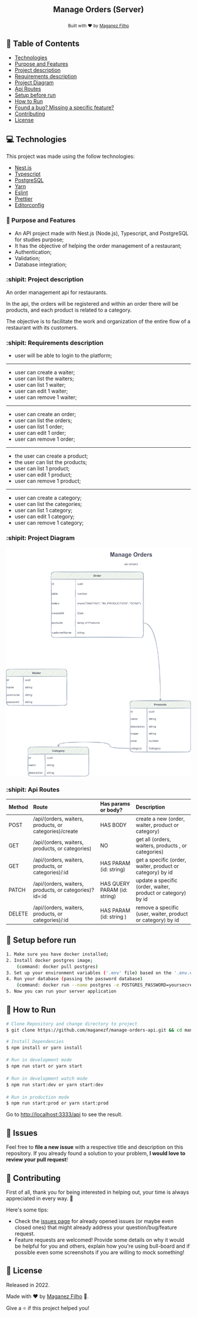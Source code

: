 <div align="center">

## Manage Orders (Server)

<sub>Built with ❤︎ by <a href="https://github.com/maganezf">Maganez
Filho</a></sub>

</div>

## :pushpin: Table of Contents

- [Technologies](#computer-technologies)
- [Purpose and Features](#dart-purpose-and-features)
- [Project description](#shipit-project-description)
- [Requirements description](#shipit-requirements-description)
- [Project Diagram](#shipit-project-diagram)
- [Api Routes](#shipit-api-routes)
- [Setup before run](#construction_worker-setup-before-run)
- [How to Run](#construction_worker-how-to-run)
- [Found a bug? Missing a specific feature?](#bug-issues)
- [Contributing](#tada-contributing)
- [License](#closed_book-license)

## :computer: Technologies

This project was made using the follow technologies:

- [Nest.js](https://nestjs.com/)
- [Typescript](https://www.typescriptlang.org/)
- [PostgreSQL](https://www.postgresql.org/)
- [Yarn](https://yarnpkg.com/)
- [Eslint](https://eslint.org/)
- [Prettier](https://prettier.io/)
- [Editorconfig](https://editorconfig.org/)

### :dart: Purpose and Features

- An API project made with Nest.js (Node.js), Typescript, and PostgreSQL for
  studies purpose;
- It has the objective of helping the order management of a restaurant;
- Authentication;
- Validation;
- Database integration;

### :shipit: Project description

An order management api for restaurants.

In the api, the orders will be registered and within an order there will be
products, and each product is related to a category.

The objective is to facilitate the work and organization of the entire flow of a
restaurant with its customers.

### :shipit: Requirements description

- user will be able to login to the platform;

---

- user can create a waiter;
- user can list the waiters;
- user can list 1 waiter;
- user can edit 1 waiter;
- user can remove 1 waiter;

---

- user can create an order;
- user can list the orders;
- user can list 1 order;
- user can edit 1 order;
- user can remove 1 order;

---

- the user can create a product;
- the user can list the products;
- user can list 1 product;
- user can edit 1 product;
- user can remove 1 product;

---

- user can create a category;
- user can list the categories;
- user can list 1 category;
- user can edit 1 category;
- user can remove 1 category;

### :shipit: Project Diagram

![Manage Orders Diagram](./.github/Manage%20Orders%20API.drawio.png)

### :shipit: Api Routes

| Method | Route                                                  | Has params or body?          | Description                                                  |
| :----- | :----------------------------------------------------- | :--------------------------- | :----------------------------------------------------------- |
| POST   | /api/(orders, waiters, products, or categories)/create | HAS BODY                     | create a new (order, waiter, product or category)            |
| GET    | /api/(orders, waiters, products, or categories)        | NO                           | get all (orders, waiters, products , or categories)          |
| GET    | /api/(orders, waiters, products, or categories)/:id    | HAS PARAM (id: string)       | get a specific (order, waiter, product or category) by id    |
| PATCH  | /api/(orders, waiters, products, or categories)?id=:id | HAS QUERY PARAM (id: string) | update a specific (order, waiter, product or category) by id |
| DELETE | /api/(orders, waiters, products, or categories)/:id    | HAS PARAM (id: string )      | remove a specific (user, waiter, product or category) by id  |

## :construction_worker: Setup before run

```bash
1. Make sure you have docker installed;
2. Install docker postgres image;
    (command: docker pull postgres)
3. Set up your environment variables ('.env' file) based on the '.env.example' file
4. Run your database (passing the password database)
    (command: docker run --name postgres -e POSTGRES_PASSWORD=yoursecretpassword -p 5432:5432 -d postgres);
5. Now you can run your server application
```

## :construction_worker: How to Run

```bash
# Clone Repository and change directory to project
$ git clone https://github.com/maganezf/manage-orders-api.git && cd manage-orders-api
```

```bash
# Install Dependencies
$ npm install or yarn install

# Run in development mode
$ npm run start or yarn start

# Run in development watch mode
$ npm run start:dev or yarn start:dev

# Run in production mode
$ npm run start:prod or yarn start:prod
```

Go to <http://localhost:3333/api> to see the result.

## :bug: Issues

Feel free to **file a new issue** with a respective title and description on
this repository. If you already found a solution to your problem, **I would love
to review your pull request**!

## :tada: Contributing

First of all, thank you for being interested in helping out, your time is always
appreciated in every way. 💯

Here's some tips:

- Check the [issues page](https://github.com/maganezf/manage-orders-api/issues)
  for already opened issues (or maybe even closed ones) that might already
  address your question/bug/feature request.
- Feature requests are welcomed! Provide some details on why it would be helpful
  for you and others, explain how you're using bull-board and if possible even
  some screenshots if you are willing to mock something!

## :closed_book: License

Released in 2022.

Made with ❤︎ by [Maganez Filho](https://github.com/maganezf) 🚀.

Give a ⭐ if this project helped you!
